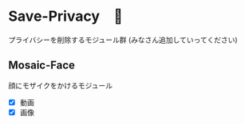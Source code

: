 # Save-Privacy　🤫
プライバシーを削除するモジュール群
(みなさん追加していってください)


## Mosaic-Face 

  顔にモザイクをかけるモジュール
  
  - [x] 動画
  - [x] 画像
